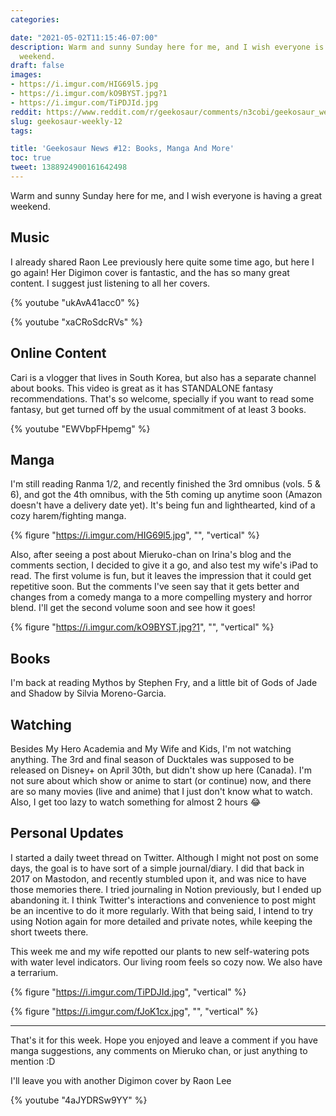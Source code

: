 ```yaml
---
categories:

date: "2021-05-02T11:15:46-07:00"
description: Warm and sunny Sunday here for me, and I wish everyone is having a great
  weekend.
draft: false
images:
- https://i.imgur.com/HIG69l5.jpg
- https://i.imgur.com/kO9BYST.jpg?1
- https://i.imgur.com/TiPDJId.jpg
reddit: https://www.reddit.com/r/geekosaur/comments/n3cobi/geekosaur_weekly_12_books_manga_and_more/
slug: geekosaur-weekly-12
tags:

title: 'Geekosaur News #12: Books, Manga And More'
toc: true
tweet: 1388924900161642498
---
```


Warm and sunny Sunday here for me, and I wish everyone is having a great weekend.

## Music

I already shared Raon Lee previously here quite some time ago, but here I go again! Her Digimon cover is fantastic, and the has so many great content. I suggest just listening to all her covers.

{% youtube "ukAvA41acc0" %}

<!--more-->

{% youtube "xaCRoSdcRVs" %}

## Online Content

Cari is a vlogger that lives in South Korea, but also has a separate channel about books. This video is great as it has STANDALONE fantasy recommendations. That's so welcome, specially if you want to read some fantasy, but get turned off by the usual commitment of at least 3 books.

{% youtube "EWVbpFHpemg" %}

## Manga

I'm still reading Ranma 1/2, and recently finished the 3rd omnibus (vols. 5 & 6), and got the 4th omnibus, with the 5th coming up anytime soon (Amazon doesn't have a delivery date yet). It's being fun and lighthearted, kind of a cozy harem/fighting manga.

{% figure "https://i.imgur.com/HIG69l5.jpg", "", "vertical" %}

Also, after seeing a post about Mieruko-chan on Irina's blog and the comments section, I decided to give it a go, and also test my wife's iPad to read. The first volume is fun, but it leaves the impression that it could get repetitive soon. But the comments I've seen say that it gets better and changes from a comedy manga to a more compelling mystery and horror blend. I'll get the second volume soon and see how it goes!

{% figure "https://i.imgur.com/kO9BYST.jpg?1", "", "vertical" %}

## Books

I'm back at reading Mythos by Stephen Fry, and a little bit of Gods of Jade and Shadow by Silvia Moreno-Garcia.

## Watching

Besides My Hero Academia and My Wife and Kids, I'm not watching anything. The 3rd and final season of Ducktales was supposed to be released on Disney+ on April 30th, but didn't show up here (Canada). I'm not sure about which show or anime to start (or continue) now, and there are so many movies (live and anime) that I just don't know what to watch. Also, I get too lazy to watch something for almost 2 hours 😂

## Personal Updates

I started a daily tweet thread on Twitter. Although I might not post on some days, the goal is to have sort of a simple journal/diary. I did that back in 2017 on Mastodon, and recently stumbled upon it, and was nice to have those memories there. I tried journaling in Notion previously, but I ended up abandoning it. I think Twitter's interactions and convenience to post might be an incentive to do it more regularly. With that being said, I intend to try using Notion again for more detailed and private notes, while keeping the short tweets there.

This week me and my wife repotted our plants to new self-watering pots with water level indicators. Our living room feels so cozy now. We also have a terrarium.

{% figure "https://i.imgur.com/TiPDJId.jpg", "vertical" %}

{% figure "https://i.imgur.com/fJoK1cx.jpg", "", "vertical" %}

---

That's it for this week. Hope you enjoyed and leave a comment if you have manga suggestions, any comments on Mieruko chan, or just anything to mention :D

I'll leave you with another Digimon cover by Raon Lee

{% youtube "4aJYDRSw9YY" %}
